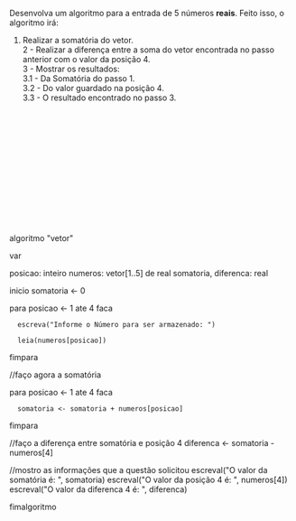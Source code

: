 Desenvolva um algoritmo para a entrada de 5 números **reais**. Feito isso, o algoritmo irá:  
  1. Realizar a somatória do vetor.  
  2 - Realizar a diferença entre a soma do vetor encontrada no passo anterior com o valor da posição 4.  
  3 - Mostrar os resultados:  
    3.1 - Da Somatória do passo 1.  
    3.2 - Do valor guardado na posição 4.  
    3.3 - O resultado encontrado no passo 3. 




<br/>
<br/>
<br/>
<br/>
<br/>
<br/>
<br/>
<br/>
<br/>
<br/>
<br/>
<br/>





















algoritmo "vetor"

var

   posicao: inteiro
   numeros: vetor[1..5] de real
   somatoria, diferenca: real

inicio
   somatoria <- 0
   
   para posicao <- 1 ate 4 faca

      escreva("Informe o Número para ser armazenado: ")

      leia(numeros[posicao])

   fimpara

   //faço agora a somatória
   
   para posicao <- 1 ate 4 faca

      somatoria <- somatoria + numeros[posicao]

   fimpara
   
   //faço a diferença entre somatória e posição 4
   diferenca <-  somatoria - numeros[4]
   
   //mostro as informações que a questão solicitou
   escreval("O valor da somatória é: ", somatoria)
   escreval("O valor da posição 4 é: ", numeros[4])
   escreval("O valor da diferenca 4 é: ", diferenca)

fimalgoritmo
